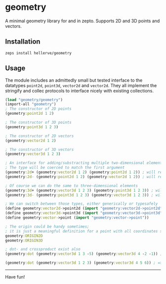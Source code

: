 # geometry

A minimal geometry library for and in zepto.
Supports 2D and 3D points and vectors.

## Installation
```
zeps install hellerve/geometry
```

## Usage

The module includes an admittedly small but tested
interface to the datatypes `point2d`, `point3d`, `vector2d`
and `vector2d`. They all implement the stringify and
collec protocols to interface nicely with existing
collections.

```clojure
(load "geometry/geometry")
(import-all "geometry")
; The constructor of 2D points
(geometry:point2d 1 2)

; The constructor of 3D points
(geometry:point3d 1 2 3)

; The constructor of 2D vectors
(geometry:vector2d 1 2)

; The constructor of 3D vectors
(geometry:vector3d 1 2 3)

; An interface for adding/substracting multiple two-dimensional elements
; The type will be coerced to match the first argument
(geometry:2d+ (geometry:vector2d 1 2) (geometry:point2d 1 2)) ; will return a vector
(geometry:2d- (geometry:point2d 1 2) (geometry:vector2d 1 2)) ; will return a point

; Of course we can do the same to three-dimensional elements
(geometry:3d+ (geometry:vector3d 1 2 3) (geometry:point3d 1 2 3)) ; will return a vector
(geometry:3d- (geometry:point3d 1 2 3) (geometry:vector3d 1 2 3)) ; will return a point

; We can switch between those types, either generically or typesafely
(define geometry:vector2d->point2d (import "geometry:vector2d->point2d"))
(define geometry:vector3d->point3d (import "geometry:vector3d->point3d"))
(define geometry:vector->point (import "geometry:vector->point"))

; The origin could be handy sometimes;
; it is just a meaningful definition for a point with all coordinates set to 0
geometry:ORIGIN2D
geometry:ORIGIN3D

; dot- and crossproduct exist also
(geometry:dot (geometry:vector3d 1 3 -5) (geometry:vector3d 4 -2 -1)) ; => 3

(geometry:dot (geometry:vector3d 1 2 3) (geometry:vector3d 4 5 6)) ; => vector with contents (-3 6 -3)
```

<hr/>

Have fun!
